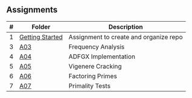 ## Assignments

| # | Folder | Description |
| :----: | ------ | ----------- |
|   1   | [Getting Started](https://github.com/sgilliland/4663-Cryptography-Gilliland/blob/master/Assignments/README.md) |   Assignment to create and organize repo   |
|   3   | [A03](https://github.com/sgilliland/4663-Cryptography-Gilliland/blob/master/Assignments/A03) |   Frequency Analysis   |
|   4   | [A04](https://github.com/sgilliland/4663-Cryptography-Gilliland/blob/master/Assignments/A04) |   ADFGX Implementation   |
|   5   | [A05](https://github.com/sgilliland/4663-Cryptography-Gilliland/blob/master/Assignments/A05) |   Vigenere Cracking   |
|   6   | [A06](https://github.com/sgilliland/4663-Cryptography-Gilliland/blob/master/Assignments/A06) |   Factoring Primes   |
|   7   | [A07](https://github.com/sgilliland/4663-Cryptography-Gilliland/blob/master/Assignments/A07) |   Primality Tests   |

